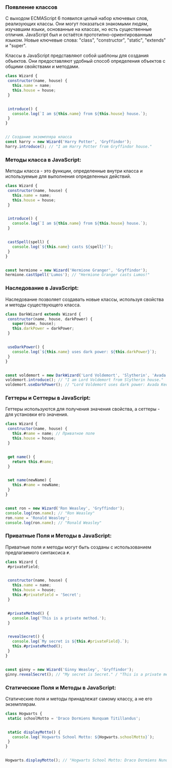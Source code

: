 ﻿### Появление классов
С выходом ECMAScript 6 появился целый набор ключевых слов, реализующих классы. Они могут показаться знакомыми людям, изучавшим языки, основанные на классах, но есть существенные отличия. JavaScript был и остаётся прототипно-ориентированным языком. Новые ключевые слова: "class", "constructor", "static", "extends" и "super".


Классы в JavaScript представляют собой шаблоны для создания объектов. Они предоставляют удобный способ определения объектов с общими свойствами и методами.


```javascript
class Wizard {
 constructor(name, house) {
   this.name = name;
   this.house = house;
 }


 introduce() {
   console.log(`I am ${this.name} from ${this.house} house.`);
 }
}


// Создание экземпляра класса
const harry = new Wizard('Harry Potter', 'Gryffindor');
harry.introduce(); // "I am Harry Potter from Gryffindor house."
```


### Методы класса в JavaScript:


Методы класса - это функции, определенные внутри класса и используемые для выполнения определенных действий.


```javascript
class Wizard {
 constructor(name, house) {
   this.name = name;
   this.house = house;
 }


 introduce() {
   console.log(`I am ${this.name} from ${this.house} house.`);
 }


 castSpell(spell) {
   console.log(`${this.name} casts ${spell}!`);
 }
}


const hermione = new Wizard('Hermione Granger', 'Gryffindor');
hermione.castSpell('Lumos'); // "Hermione Granger casts Lumos!"
```


### Наследование в JavaScript:


Наследование позволяет создавать новые классы, используя свойства и методы существующего класса.


```javascript
class DarkWizard extends Wizard {
 constructor(name, house, darkPower) {
   super(name, house);
   this.darkPower = darkPower;
 }


 useDarkPower() {
   console.log(`${this.name} uses dark power: ${this.darkPower}`);
 }
}


const voldemort = new DarkWizard('Lord Voldemort', 'Slytherin', 'Avada Kedavra');
voldemort.introduce(); // "I am Lord Voldemort from Slytherin house."
voldemort.useDarkPower(); // "Lord Voldemort uses dark power: Avada Kedavra"
```


### Геттеры и Сеттеры в JavaScript:


Геттеры используются для получения значения свойства, а сеттеры - для установки его значения.


```javascript
class Wizard {
 constructor(name, house) {
   this.#name = name; // Приватное поле
   this.house = house;
 }


 get name() {
   return this.#name;
 }


 set name(newName) {
   this.#name = newName;
 }
}


const ron = new Wizard('Ron Weasley', 'Gryffindor');
console.log(ron.name); // "Ron Weasley"
ron.name = 'Ronald Weasley';
console.log(ron.name); // "Ronald Weasley"
```


### Приватные Поля и Методы в JavaScript:


Приватные поля и методы могут быть созданы с использованием предлагаемого синтаксиса `#`.


```javascript
class Wizard {
 #privateField;


 constructor(name, house) {
   this.name = name;
   this.house = house;
   this.#privateField = 'Secret';
 }


 #privateMethod() {
   console.log('This is a private method.');
 }


 revealSecret() {
   console.log(`My secret is ${this.#privateField}.`);
   this.#privateMethod();
 }
}


const ginny = new Wizard('Ginny Weasley', 'Gryffindor');
ginny.revealSecret(); // "My secret is Secret." / "This is a private method."
```


### Статические Поля и Методы в JavaScript:


Статические поля и методы принадлежат самому классу, а не его экземплярам.


```javascript
class Hogwarts {
 static schoolMotto = 'Draco Dormiens Nunquam Titillandus';


 static displayMotto() {
   console.log(`Hogwarts School Motto: ${Hogwarts.schoolMotto}`);
 }
}


Hogwarts.displayMotto(); // "Hogwarts School Motto: Draco Dormiens Nunquam Titillandus"
```